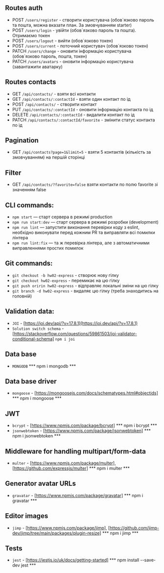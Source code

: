 ## Routes auth
- POST `/users/register` - створити користувача (обов`язково пароль та пошта, можна вказати план. За змовчуванням starter)
- POST `/users/login` - увійти (обов`язково пароль та пошта). Отримаємо токен
- POST `/users/logout` - вийти (обов`язково токен)
- POST `/users/current` - поточний користувач (обов`язково токен)
- PATCH `/users/change` - оновити інформацію користувача (обов`язково пароль, пошта, токен)
- PATCH `/users/avatars` - оновити інформацію користувача (завантажити аватарку)

## Routes contacts
- GET `/api/contacts/` - взяти всі контакти
- GET `/api/contacts/:contactId` - взяти один контакт по ід
- POST `/api/contacts/` - створити контакт
- PUT `/api/contacts/:contactId` - оновити інформацію контакта по ід
- DELETE `/api/contacts/:contactId` - видалити контакт по ід
- PATCH `/api/contacts/:contactId/favorite` - змінити статус контакта по ід

## Pagination
- GET `/api/contacts?page=1&limit=5` - взяти 5 контактів (кількість за змовчуванням) на першій сторінці 

## Filter
- GET `/api/contacts/?favorite=false` взяти контакти по полю favorite зі значенням false

## CLI commands:
- `npm start` &mdash; старт сервера в режимі production
- `npm run start:dev` &mdash; старт сервера в режимі розробки (development)
- `npm run lint` &mdash; запустити виконання перевірки коду з eslint, необхідно виконувати перед кожним PR та виправляти всі помилки лінтера
- `npm run lint:fix` &mdash; та ж перевірка лінтера, але з автоматичними виправленнями простих помилок

## Git commands:
- `git checkout -b hw02-express` - створює нову гілку
- `git checkout hw02-express` - перемикає на цю гілку
- `git push oririn hw02-express` - відправляє локальні зміни на цю гілку
- `git branch -d hw02-express` - видаляє цю гілку (треба знаходитись на головній)

## Validation data:
- `JOI` - [https://joi.dev/api/?v=17.8.1](https://joi.dev/api/?v=17.8.1)
- `Solution switch schema` - [https://stackoverflow.com/questions/59861503/joi-validator-conditional-schema]
```npm i joi```

## Data base
- `MONGODB`
*** npm i mongodb ***

## Data base driver
- `mongoose` - [https://mongoosejs.com/docs/schematypes.html#objectids]
*** npm i mongoose *** 

## JWT
- `bcrypt` - [https://www.npmjs.com/package/bcrypt]
*** npm i bcrypt *** 
- `jsonwebtoken` - [https://www.npmjs.com/package/jsonwebtoken]
*** npm i jsonwebtoken *** 

## Middleware for handling multipart/form-data
- `multer` - [https://www.npmjs.com/package/multer], [https://github.com/expressjs/multer]
*** npm i multer *** 

## Generator avatar URLs
- `gravatar` - [https://www.npmjs.com/package/gravatar]
*** npm i gravatar *** 

## Editor images
- `jimp` - [https://www.npmjs.com/package/jimp], [https://github.com/jimp-dev/jimp/tree/main/packages/plugin-resize]
*** npm i jimp *** 

## Tests
- `jest` - [https://jestjs.io/uk/docs/getting-started]
*** npm install --save-dev jest *** 